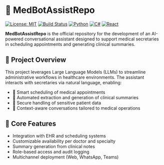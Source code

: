 # 🏥 MedBotAssistRepo

[![License: MIT](https://img.shields.io/badge/License-MIT-blue.svg)](LICENSE)
[![Build Status](https://img.shields.io/badge/build-passing-brightgreen)]()
[![Python](https://img.shields.io/badge/python-3.9%2B-blue)]()
[![C#](https://img.shields.io/badge/C%23-.NET%206%2B-239120?logo=c-sharp&logoColor=white)]()
[![React](https://img.shields.io/badge/React-18%2B-61DAFB?logo=react&logoColor=white)]()


**MedBotAssistRepo** is the official repository for the development of an AI-powered conversational assistant designed to support medical secretaries in scheduling appointments and generating clinical summaries.

## 🚀 Project Overview

This project leverages Large Language Models (LLMs) to streamline administrative workflows in healthcare environments. The assistant interacts with secretaries via natural language, enabling:

- 📅 Smart scheduling of medical appointments
- 🧾 Automated extraction and generation of clinical summaries
- 🔐 Secure handling of sensitive patient data
- 🧠 Context-aware conversations tailored to medical operations

## 🧱 Core Features

- Integration with EHR and scheduling systems  
- Customizable availability per doctor and specialty  
- Summary generation from clinical notes  
- Role-based access and audit logging  
- Multichannel deployment (Web, WhatsApp, Teams)
